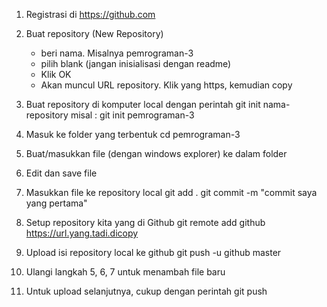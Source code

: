 1. Registrasi di https://github.com
2. Buat repository (New Repository)
   - beri nama. Misalnya pemrograman-3
   - pilih blank (jangan inisialisasi dengan readme)
   - Klik OK
   - Akan muncul URL repository. Klik yang https, kemudian copy

3. Buat repository di komputer local dengan perintah
   git init nama-repository
   misal : git init pemrograman-3

4. Masuk ke folder yang terbentuk
   cd pemrograman-3

5. Buat/masukkan file (dengan windows explorer) ke dalam folder
6. Edit dan save file
7. Masukkan file ke repository local
   git add .
   git commit -m "commit saya yang pertama"

8. Setup repository kita yang di Github
   git remote add github https://url.yang.tadi.dicopy

9. Upload isi repository local ke github
   git push -u github master

10. Ulangi langkah 5, 6, 7 untuk menambah file baru
11. Untuk upload selanjutnya, cukup dengan perintah
    git push